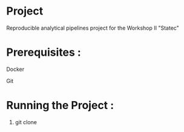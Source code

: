 # Project
Reproducible analytical pipelines project for the Workshop II "Statec"

# Prerequisites :

Docker

Git

# Running the Project :

1) git clone
